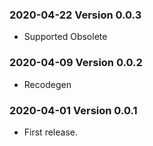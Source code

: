 ### 2020-04-22 Version 0.0.3
  * Supported Obsolete

### 2020-04-09 Version 0.0.2
  * Recodegen

### 2020-04-01 Version 0.0.1
* First release.